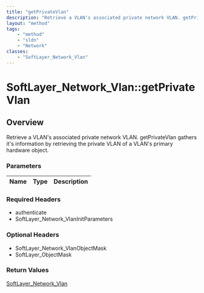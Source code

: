 ```yaml
---
title: "getPrivateVlan"
description: "Retrieve a VLAN's associated private network VLAN. getPrivateVlan gathers it's information by retrieving the private VLA... "
layout: "method"
tags:
    - "method"
    - "sldn"
    - "Network"
classes:
    - "SoftLayer_Network_Vlan"
---
```

# SoftLayer_Network_Vlan::getPrivateVlan
## Overview 
Retrieve a VLAN's associated private network VLAN. getPrivateVlan gathers it's information by retrieving the private VLAN of a VLAN's primary hardware object. 

### Parameters 
|Name | Type | Description |
| --- | --- | --- |


### Required Headers
* authenticate
* SoftLayer_Network_VlanInitParameters

### Optional Headers
* SoftLayer_Network_VlanObjectMask
* SoftLayer_ObjectMask

### Return Values
<a href='/reference/datatypes/SoftLayer_Network_Vlan'>SoftLayer_Network_Vlan </a>

